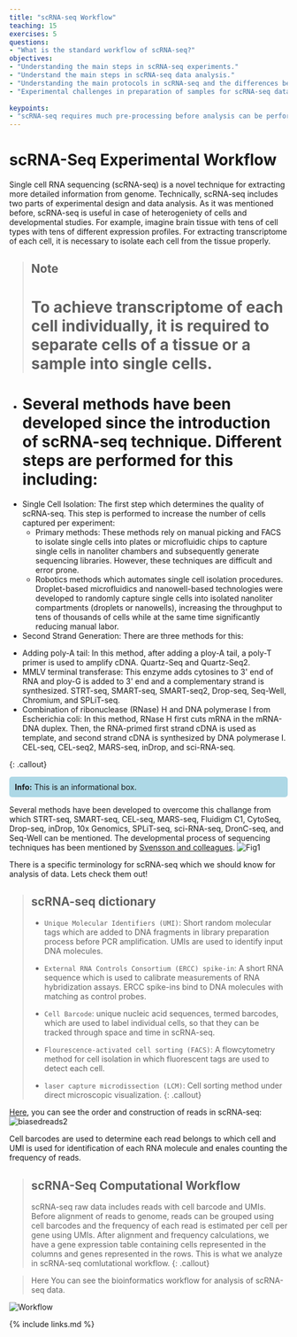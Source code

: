 ```yaml
---
title: "scRNA-seq Workflow"
teaching: 15
exercises: 5
questions:
- "What is the standard workflow of scRNA-seq?"
objectives:
- "Understanding the main steps in scRNA-seq experiments."
- "Understand the main steps in scRNA-seq data analysis."
- "Understanding the main protocols in scRNA-seq and the differences between them."
- "Experimental challenges in preparation of samples for scRNA-seq data analysis."
  
keypoints:
- "scRNA-seq requires much pre-processing before analysis can be performed."
---
```




# scRNA-Seq Experimental Workflow

Single cell RNA sequencing (scRNA-seq) is a novel technique for extracting more detailed information from genome.
Technically, scRNA-seq includes two parts of experimental design and data analysis.
As it was mentioned before, scRNA-seq is useful in case of heterogeniety of cells and developmental studies. For example,
imagine brain tissue with tens of cell types with tens of different expression profiles. For extracting transcriptome
of each cell, it is necessary to isolate each cell from the tissue properly.


> ## Note
>
> # To achieve transcriptome of each cell individually, it is required to separate cells of a tissue or a sample into single cells.
- # Several methods have been developed since the introduction of scRNA-seq technique. Different steps are performed for this including:
- Single Cell Isolation: The first step which determines the quality of scRNA-seq. This step is performed to increase the number of cells captured per experiment:
  * Primary methods: These methods rely on manual picking and FACS to  isolate single cells into plates or microfluidic chips to capture single cells in nanoliter chambers and subsequently generate sequencing libraries. However, these techniques are difficult and error prone.
  * Robotics methods which automates single cell isolation procedures. Droplet-based microfluidics and nanowell-based technologies were developed to randomly capture single cells into isolated nanoliter compartments (droplets or nanowells), increasing the throughput to tens of thousands of cells while at the same time significantly reducing manual labor.
-  Second Strand Generation:  There are three methods for this:
  * Adding poly-A tail: In this method, after adding a ploy-A tail, a poly-T primer is used to amplify cDNA. Quartz-Seq and Quartz-Seq2.
  * MMLV terminal transferase: This enzyme adds cytosines to 3' end of RNA and ploy-G is added to 3' end and a complementary strand is synthesized.
   STRT-seq, SMART-seq, SMART-seq2, Drop-seq, Seq-Well, Chromium, and SPLiT-seq.
  * Combination of ribonuclease (RNase) H and DNA polymerase I from Escherichia coli: In this method, RNase H first cuts mRNA in the mRNA-DNA duplex.
    Then, the RNA-primed first strand cDNA is used as template, and second strand cDNA is synthesized by DNA polymerase I.
    CEL-seq, CEL-seq2, MARS-seq, inDrop, and sci-RNA-seq. 
> 
{: .callout}


<div style="background-color: lightblue; padding: 10px; border-radius: 5px;">
    <strong>Info:</strong> This is an informational box.
</div>


Several methods have been developed to overcome this challange from which STRT-seq, SMART-seq, CEL-seq, MARS-seq, Fluidigm C1, CytoSeq, Drop-seq, inDrop, 10x Genomics, SPLiT-seq, sci-RNA-seq, DronC-seq, and Seq-Well can be mentioned. The developmental process of sequencing techniques has been mentioned by [Svensson and colleagues](https://www.nature.com/articles/nprot.2017.149). 
![Fig1](https://user-images.githubusercontent.com/30586852/130464788-8f2e1c8e-bb5d-43d7-95a9-5d8e9adbe39d.png)


There is a specific terminology for scRNA-seq which we should know for analysis of data. Lets check them out!

> ## scRNA-seq dictionary
> - `Unique Molecular Identifiers (UMI)`: Short random molecular tags which are added to DNA fragments in library preparation process before PCR amplification.
> UMIs are used to identify input DNA molecules. 
> 
> -  `External RNA Controls Consortium (ERCC) spike-in`: A short RNA sequence which is used to calibrate measurements of RNA hybridization assays. ERCC spike-ins bind to DNA molecules with matching as control probes.
> 
> - `Cell Barcode`: unique nucleic acid sequences, termed barcodes, which are used to label individual cells, so that they can be tracked through space and time in scRNA-seq.
> 
> - `Flourescence-activated cell sorting (FACS)`: A flowcytometry method for cell isolation in which fluorescent tags are used to detect each cell.
> 
> - `laser capture microdissection (LCM)`: Cell sorting method under direct microscopic visualization.
{: .callout}

[Here](http://data-science-sequencing.github.io/Win2018/lectures/lecture16/), you can see the order and construction of reads in scRNA-seq:
![biasedreads2](https://user-images.githubusercontent.com/30586852/130571826-79ac907f-0c14-4367-a010-51d88a3140f0.png)

Cell barcodes are used to determine each read belongs to which cell and UMI is used for identification of each RNA molecule and enales counting the frequency of reads.


> ## scRNA-Seq Computational Workflow
>
> scRNA-seq raw data includes reads with cell barcode and UMIs. Before alignment of reads to genome, reads can be grouped using cell barcodes and the frequency of each read is estimated per cell per gene using UMIs.
> After alignment and frequency calculations, we have a gene expression table containing cells represented in the columns and genes represented in the rows.
This is what we analyze in scRNA-seq comlutational workflow.
{: .callout}

> Here You can see the bioinformatics workflow for analysis of scRNA-seq data.

![Workflow](https://user-images.githubusercontent.com/30586852/132938128-c0bdc3ea-c8e0-4752-8c0e-267b586e7381.png)

{% include links.md %}
